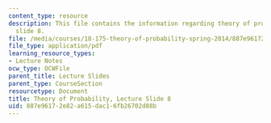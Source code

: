 ```yaml
---
content_type: resource
description: This file contains the information regarding theory of probability, lecture
  slide 8.
file: /media/courses/18-175-theory-of-probability-spring-2014/887e96172e82a615dac16fb26702d88b_MIT18_175S14_Lecture8.pdf
file_type: application/pdf
learning_resource_types:
- Lecture Notes
ocw_type: OCWFile
parent_title: Lecture Slides
parent_type: CourseSection
resourcetype: Document
title: Theory of Probability, Lecture Slide 8
uid: 887e9617-2e82-a615-dac1-6fb26702d88b
---
```

